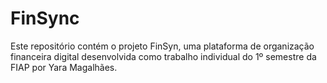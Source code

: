 # FinSync
Este repositório contém o projeto FinSyn, uma plataforma de organização financeira digital desenvolvida como trabalho individual do 1º semestre da FIAP por Yara Magalhães.
